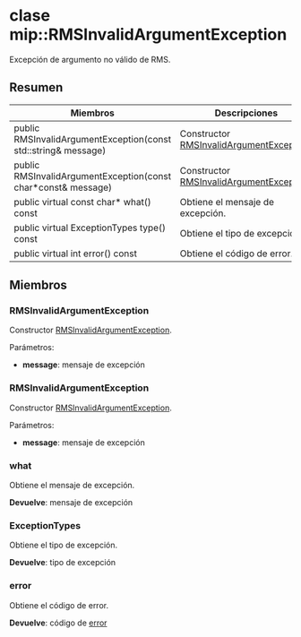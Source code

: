 # <a name="class-miprmsinvalidargumentexception"></a>clase mip::RMSInvalidArgumentException 
Excepción de argumento no válido de RMS.
  
## <a name="summary"></a>Resumen
 Miembros                        | Descripciones                                
--------------------------------|---------------------------------------------
 public RMSInvalidArgumentException(const std::string& message)  |  Constructor [RMSInvalidArgumentException](class_mip_rmsinvalidargumentexception.md).
 public RMSInvalidArgumentException(const char*const& message)  |  Constructor [RMSInvalidArgumentException](class_mip_rmsinvalidargumentexception.md).
 public virtual const char* what() const  |  Obtiene el mensaje de excepción.
 public virtual ExceptionTypes type() const  |  Obtiene el tipo de excepción.
 public virtual int error() const  |  Obtiene el código de error.
  
## <a name="members"></a>Miembros
  
### <a name="rmsinvalidargumentexception"></a>RMSInvalidArgumentException
Constructor [RMSInvalidArgumentException](class_mip_rmsinvalidargumentexception.md).

Parámetros:  
* **message**: mensaje de excepción


  
### <a name="rmsinvalidargumentexception"></a>RMSInvalidArgumentException
Constructor [RMSInvalidArgumentException](class_mip_rmsinvalidargumentexception.md).

Parámetros:  
* **message**: mensaje de excepción


  
### <a name="what"></a>what
Obtiene el mensaje de excepción.

  
**Devuelve**: mensaje de excepción
  
### <a name="exceptiontypes"></a>ExceptionTypes
Obtiene el tipo de excepción.

  
**Devuelve**: tipo de excepción
  
### <a name="error"></a>error
Obtiene el código de error.

  
**Devuelve**: código de [error](class_mip_error.md)